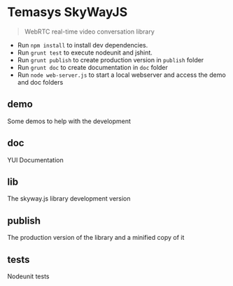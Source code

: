 # Temasys SkyWayJS

> WebRTC real-time video conversation library

- Run `npm install` to install dev dependencies.
- Run `grunt test` to execute nodeunit and jshint.
- Run `grunt publish` to create production version in `publish` folder
- Run `grunt doc` to create documentation in `doc` folder
- Run `node web-server.js` to start a local webserver and access the demo and doc folders


## demo

Some demos to help with the development


## doc

YUI Documentation


## lib

The skyway.js library development version


## publish

The production version of the library and a minified copy of it


## tests

Nodeunit tests

